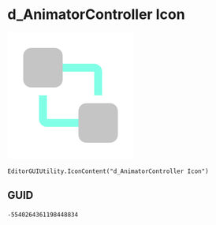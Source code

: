 # d_AnimatorController Icon
![](/img/d_AnimatorController%20Icon.png)

``` CSharp
EditorGUIUtility.IconContent("d_AnimatorController Icon")
```
## GUID
```
-5540264361198448834
```
